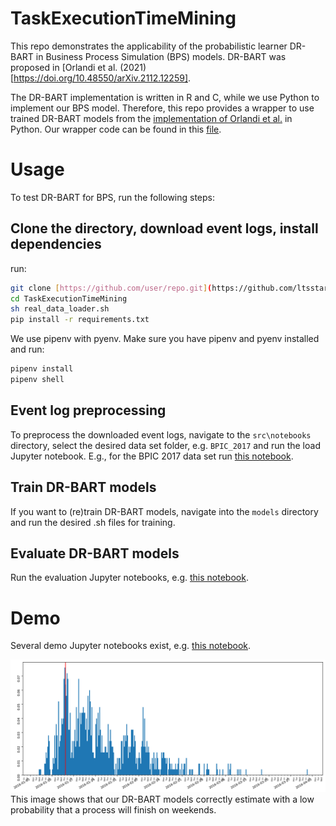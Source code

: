 # TaskExecutionTimeMining

This repo demonstrates the applicability of the probabilistic learner DR-BART in Business Process Simulation (BPS) models.
DR-BART was proposed in [Orlandi et al. (2021)[https://doi.org/10.48550/arXiv.2112.12259].

The DR-BART implementation is written in R and C, while we use Python to implement our BPS model.
Therefore, this repo provides a wrapper to use trained DR-BART models from the [implementation of Orlandi et al.](https://github.com/vittorioorlandi/drbart) in Python.
Our wrapper code can be found in this [file](https://github.com/ltsstar/TaskExecutionTimeMining/blob/main/src/TaskExecutionTimeMining/drbart_parser.py).


# Usage

To test DR-BART for BPS, run the following steps:

## Clone the directory, download event logs, install dependencies
run:
```bash
git clone [https://github.com/user/repo.git](https://github.com/ltsstar/TaskExecutionTimeMining)
cd TaskExecutionTimeMining
sh real_data_loader.sh
pip install -r requirements.txt
```
We use pipenv with pyenv. Make sure you have pipenv and pyenv installed and run:
```bash
pipenv install
pipenv shell
```
## Event log preprocessing
To preprocess the downloaded event logs, navigate to the `src\notebooks` directory, select the desired data set folder, e.g. `BPIC_2017` and run the load Jupyter notebook.
E.g., for the BPIC 2017 data set run [this notebook](https://github.com/ltsstar/TaskExecutionTimeMining/blob/main/src/notebooks/BPIC_2017/BPIC_2017_load_all.ipynb).


## Train DR-BART models
If you want to (re)train DR-BART models, navigate into the `models` directory and run the desired .sh files for training.


## Evaluate DR-BART models
Run the evaluation Jupyter notebooks, e.g. [this notebook](https://github.com/ltsstar/TaskExecutionTimeMining/blob/main/src/notebooks/BPIC_2017/DR-BART_evaluation_test.ipynb).

# Demo
Several demo Jupyter notebooks exist, e.g. [this notebook](https://github.com/ltsstar/TaskExecutionTimeMining/blob/main/src/notebooks/BPIC_2017/old/BPIC_2017_single_evaluation.ipynb).

![Example Image](./images/example_image.png)
This image shows that our DR-BART models correctly estimate with a low probability that a process will finish on weekends.
